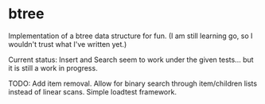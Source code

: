 btree
=====

Implementation of a btree data structure for fun.
(I am still learning go, so I wouldn't trust what I've written yet.)

Current status:
Insert and Search seem to work under the given tests... but it is still
a work in progress.

TODO:
Add item removal.
Allow for binary search through item/children lists instead of linear scans.
Simple loadtest framework.